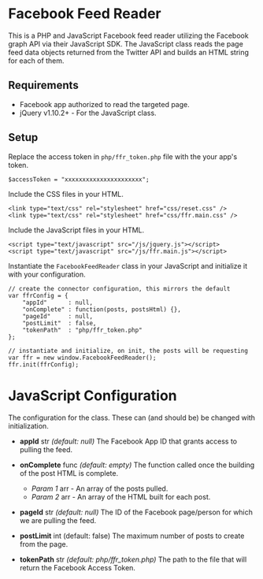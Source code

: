 # Facebook Feed Reader

This is a PHP and JavaScript Facebook feed reader utilizing the Facebook
graph API via their JavaScript SDK. The JavaScript class reads the page feed
data objects returned from the Twitter API and builds an HTML string for each
of them.

## Requirements

- Facebook app authorized to read the targeted page.
- jQuery v1.10.2+ - For the JavaScript class.

## Setup

Replace the access token in `php/ffr_token.php` file with the your app's
token.
```
$accessToken = "xxxxxxxxxxxxxxxxxxxxxx";
```

Include the CSS files in your HTML.
```
<link type="text/css" rel="stylesheet" href="css/reset.css" />
<link type="text/css" rel="stylesheet" href="css/ffr.main.css" />
```

Include the JavaScript files in your HTML.
```
<script type="text/javascript" src="/js/jquery.js"></script>
<script type="text/javascript" src="/js/ffr.main.js"></script>
```

Instantiate the `FacebookFeedReader` class in your JavaScript and initialize
it with your configuration.
```
// create the connector configuration, this mirrors the default
var ffrConfig = {
    "appId"      : null,
    "onComplete" : function(posts, postsHtml) {},
    "pageId"     : null,
    "postLimit"  : false,
    "tokenPath"  : "php/ffr_token.php"
};

// instantiate and initialize, on init, the posts will be requesting
var ffr = new window.FacebookFeedReader();
ffr.init(ffrConfig);
```

# JavaScript Configuration

The configuration for the class. These can (and should be) be changed with
initialization.

- **appId** str *(default: null)* The Facebook App ID that grants access
  to pulling the feed.

- **onComplete** func *(default: empty)* The function called once the
  building of the post HTML is complete.
  - *Param 1* arr - An array of the posts pulled.
  - *Param 2* arr - An array of the HTML built for each post.

- **pageId** str *(default: null)* The ID of the Facebook page/person for
  which we are pulling the feed.

- **postLimit** int (default: false) The maximum number of posts to create
  from the page.

- **tokenPath** str *(default: php/ffr_token.php)* The path to the file
  that will return the Facebook Access Token.

